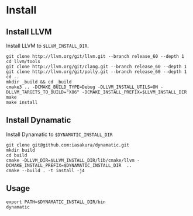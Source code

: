 # Install

## Install LLVM

Install LLVM to `$LLVM_INSTALL_DIR`.

```
git clone http://llvm.org/git/llvm.git --branch release_60 --depth 1
cd llvm/tools
git clone http://llvm.org/git/clang.git --branch release_60 --depth 1
git clone http://llvm.org/git/polly.git --branch release_60 --depth 1
cd ..
mkdir _build && cd _build
cmake3 .. -DCMAKE_BUILD_TYPE=Debug -DLLVM_INSTALL_UTILS=ON -DLLVM_TARGETS_TO_BUILD="X86" -DCMAKE_INSTALL_PREFIX=$LLVM_INSTALL_DIR
make
make install
```

## Install Dynamatic

Install Dynamatic to `$DYNAMATIC_INSTALL_DIR`

```
git clone git@github.com:iasakura/dynamatic.git
mkdir build
cd build
cmake -DLLVM_DIR=$LLVM_INSTALL_DIR/lib/cmake/llvm -DCMAKE_INSTALL_PREFIX=$DYNAMATIC_INSTALL_DIR  ..
cmake --build . -t install -j4
```

## Usage

```
export PATH=$DYNAMATIC_INSTALL_DIR/bin
dynamatic
```

